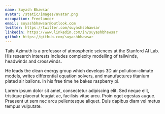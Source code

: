 ```yaml
---
name: Suyash Bhawsar
avatar: /static/images/avatar.png
occupation: Freelancer
email: suyashbhawsar@outlook.com
twitter: https://twitter.com/suyashsbhawsar
linkedin: https://www.linkedin.com/in/suyashbhawsar
github: https://github.com/suyashbhawsar
---
```


Tails Azimuth is a professor of atmospheric sciences at the Stanford AI Lab. His research interests includes complexity modelling of tailwinds, headwinds and crosswinds.

He leads the clean energy group which develops 3D air pollution-climate models, writes differential equation solvers, and manufactures titanium plated air ballons. In his free time he bakes raspberry pi.

Lorem ipsum dolor sit amet, consectetur adipiscing elit. Sed neque elit, tristique placerat feugiat ac, facilisis vitae arcu. Proin eget egestas augue. Praesent ut sem nec arcu pellentesque aliquet. Duis dapibus diam vel metus tempus vulputate.
